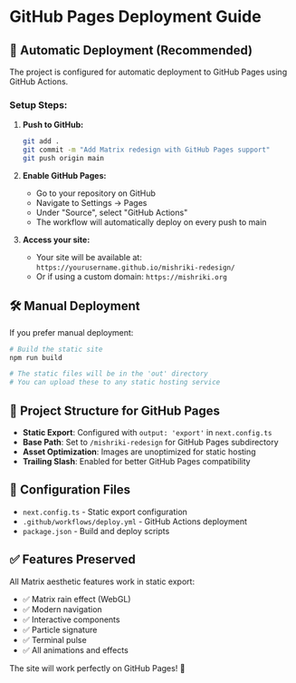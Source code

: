 # GitHub Pages Deployment Guide

## 🚀 Automatic Deployment (Recommended)

The project is configured for automatic deployment to GitHub Pages using GitHub Actions.

### Setup Steps:

1. **Push to GitHub:**
   ```bash
   git add .
   git commit -m "Add Matrix redesign with GitHub Pages support"
   git push origin main
   ```

2. **Enable GitHub Pages:**
   - Go to your repository on GitHub
   - Navigate to Settings → Pages
   - Under "Source", select "GitHub Actions"
   - The workflow will automatically deploy on every push to main

3. **Access your site:**
   - Your site will be available at: `https://yourusername.github.io/mishriki-redesign/`
   - Or if using a custom domain: `https://mishriki.org`

## 🛠 Manual Deployment

If you prefer manual deployment:

```bash
# Build the static site
npm run build

# The static files will be in the 'out' directory
# You can upload these to any static hosting service
```

## 📁 Project Structure for GitHub Pages

- **Static Export**: Configured with `output: 'export'` in `next.config.ts`
- **Base Path**: Set to `/mishriki-redesign` for GitHub Pages subdirectory
- **Asset Optimization**: Images are unoptimized for static hosting
- **Trailing Slash**: Enabled for better GitHub Pages compatibility

## 🔧 Configuration Files

- `next.config.ts` - Static export configuration
- `.github/workflows/deploy.yml` - GitHub Actions deployment
- `package.json` - Build and deploy scripts

## ✅ Features Preserved

All Matrix aesthetic features work in static export:
- ✅ Matrix rain effect (WebGL)
- ✅ Modern navigation
- ✅ Interactive components
- ✅ Particle signature
- ✅ Terminal pulse
- ✅ All animations and effects

The site will work perfectly on GitHub Pages! 🎉
